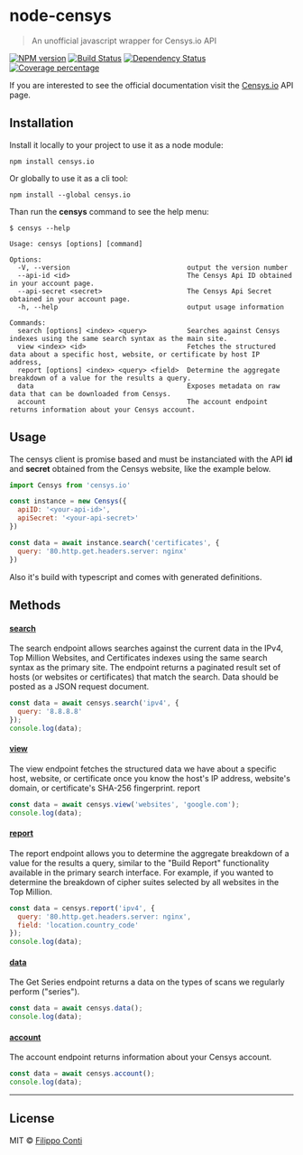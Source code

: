 # node-censys

> An unofficial javascript wrapper for Censys.io API

[![NPM version][npm-image]][npm-url] [![Build Status][travis-image]][travis-url] [![Dependency Status][daviddm-image]][daviddm-url] [![Coverage percentage][coveralls-image]][coveralls-url]

If you are interested to see the official documentation visit the [Censys.io](https://censys.io/api) API page.

## Installation

Install it locally to your project to use it as a node module:

```
npm install censys.io
```

Or globally to use it as a cli tool:

```
npm install --global censys.io
```

Than run the __censys__ command to see the help menu:

```
$ censys --help

Usage: censys [options] [command]

Options:
  -V, --version                             output the version number
  --api-id <id>                             The Censys Api ID obtained in your account page.
  --api-secret <secret>                     The Censys Api Secret obtained in your account page.
  -h, --help                                output usage information

Commands:
  search [options] <index> <query>          Searches against Censys indexes using the same search syntax as the main site.
  view <index> <id>                         Fetches the structured data about a specific host, website, or certificate by host IP address,
  report [options] <index> <query> <field>  Determine the aggregate breakdown of a value for the results a query.
  data                                      Exposes metadata on raw data that can be downloaded from Censys.
  account                                   The account endpoint returns information about your Censys account.
```

## Usage

The censys client is promise based and must be instanciated with the API __id__ and __secret__ obtained from the Censys website, like the example below.

```js
import Censys from 'censys.io'

const instance = new Censys({
  apiID: '<your-api-id>',
  apiSecret: '<your-api-secret>'
})

const data = await instance.search('certificates', {
  query: '80.http.get.headers.server: nginx'
})
```

Also it's build with typescript and comes with generated definitions.

## Methods

#### [search](https://censys.io/api/v1/docs/search)

The search endpoint allows searches against the current data in the IPv4, Top Million Websites, and Certificates indexes using the same search syntax as the primary site. The endpoint returns a paginated result set of hosts (or websites or certificates) that match the search. Data should be posted as a JSON request document.

```js
const data = await censys.search('ipv4', {
  query: '8.8.8.8'
});
console.log(data);
```

#### [view](https://censys.io/api/v1/docs/view)

The view endpoint fetches the structured data we have about a specific host, website, or certificate once you know the host's IP address, website's domain, or certificate's SHA-256 fingerprint.
report

```js
const data = await censys.view('websites', 'google.com');
console.log(data);
```

#### [report](https://censys.io/api/v1/docs/report)

The report endpoint allows you to determine the aggregate breakdown of a value for the results a query, similar to the "Build Report" functionality available in the primary search interface. For example, if you wanted to determine the breakdown of cipher suites selected by all websites in the Top Million.

```js
const data = censys.report('ipv4', {
  query: '80.http.get.headers.server: nginx',
  field: 'location.country_code'
});
console.log(data);
```

#### [data](https://censys.io/api/v1/docs/data)

The Get Series endpoint returns a data on the types of scans we regularly perform ("series").

```js
const data = await censys.data();
console.log(data);
```

#### [account](https://censys.io/api/v1/docs/account)

The account endpoint returns information about your Censys account.

```js
const data = await censys.account();
console.log(data);
```

---

## License

MIT © [Filippo Conti](https://b4dnewz.github.io/)


[npm-image]: https://badge.fury.io/js/censys.io.svg
[npm-url]: https://npmjs.org/package/censys.io
[travis-image]: https://travis-ci.org/b4dnewz/node-censys.svg?branch=master
[travis-url]: https://travis-ci.org/b4dnewz/node-censys
[daviddm-image]: https://david-dm.org/b4dnewz/node-censys.svg?theme=shields.io
[daviddm-url]: https://david-dm.org/b4dnewz/node-censys
[coveralls-image]: https://coveralls.io/repos/b4dnewz/node-censys/badge.svg
[coveralls-url]: https://coveralls.io/r/b4dnewz/node-censys
